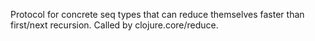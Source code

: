 Protocol for concrete seq types that can reduce themselves
   faster than first/next recursion. Called by clojure.core/reduce.